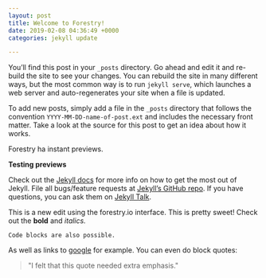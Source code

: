 ```yaml
---
layout: post
title: Welcome to Forestry!
date: 2019-02-08 04:36:49 +0000
categories: jekyll update

---
```

You’ll find this post in your `_posts` directory. Go ahead and edit it and re-build the site to see your changes. You can rebuild the site in many different ways, but the most common way is to run `jekyll serve`, which launches a web server and auto-regenerates your site when a file is updated.

To add new posts, simply add a file in the `_posts` directory that follows the convention `YYYY-MM-DD-name-of-post.ext` and includes the necessary front matter. Take a look at the source for this post to get an idea about how it works.

Forestry ha instant previews.

**Testing previews**

Check out the [Jekyll docs](https://jekyllrb.com/docs/home) for more info on how to get the most out of Jekyll. File all bugs/feature requests at [Jekyll’s GitHub repo](https://github.com/jekyll/jekyll). If you have questions, you can ask them on [Jekyll Talk](https://talk.jekyllrb.com/).

This is a new edit using the forestry.io interface. This is pretty sweet! Check out the **bold** and _italics._

    Code blocks are also possible.

As well as links to [google](https://www.google.com "google link") for example. You can even do block quotes:

> "I felt that this quote needed extra emphasis."